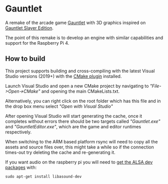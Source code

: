 # Gauntlet
A remake of the arcade game [Gauntlet](https://en.wikipedia.org/wiki/Gauntlet_(1985_video_game)) with 3D graphics inspired on [Gauntlet Slayer Edition](https://store.steampowered.com/app/258970/Gauntlet_Slayer_Edition/).

The point of this remake is to develop an engine with similar capabilities and support for the Raspberry Pi 4.



## How to build

This project supports building and cross-compiling with the latest Visual Studio versions (2019+) with the [CMake plugin](https://learn.microsoft.com/en-us/cpp/build/cmake-projects-in-visual-studio?view=msvc-170) installed.

Launch Visual Studio and open a new CMake project by navigating to *"File->Open->CMake"* and opening the main CMakeLists.txt.

Alternatively, you can right click on the root folder which has this file and in the drop box menu select *"Open with Visual Studio"*

After opening Visual Studio will start generating the cache, once it completes without errors there should be two targets called *"Gauntlet.exe"* and *"GauntletEditor.exe"*, which are the game and editor runtimes respectively.

When switching to the ARM based platform rsync will need to copy all the assets and source files over, this might take a while so if the connection times-out try deleting the cache and re-generating it.

If you want audio on the raspberry pi you will need to [get the ALSA dev packages](http://www.portaudio.com/docs/v19-doxydocs/compile_linux.html) with:

`sudo apt-get install libasound-dev`
